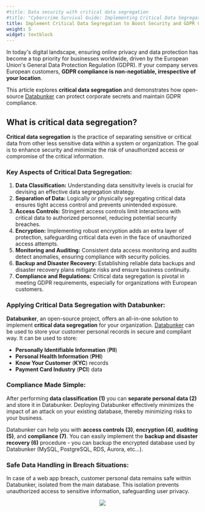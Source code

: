 ```yaml
---
#title: Data security with critical data segregation
#title: "Cybercrime Survival Guide: Implementing Critical Data Segregation to Outsmart Attackers"
title: Implement Critical Data Segregation to Boost Security and GDPR Compliance
weight: 5
widget: textblock
---
```

In today's digital landscape, ensuring online privacy and data protection has become a top priority for businesses worldwide, driven by the European Union's General Data Protection Regulation (GDPR). If your company serves European customers, **GDPR compliance is non-negotiable, irrespective of your location**. 

This article explores **critical data segregation** and demonstrates how open-source [Databunker](https://databunker.org/doc/start/) can protect corporate secrets and maintain GDPR compliance.

## What is critical data segregation?
**Critical data segregation** is the practice of separating sensitive or critical data from other less sensitive data within a system or organization. The goal is to enhance security and minimize the risk of unauthorized access or compromise of the critical information.

### Key Aspects of Critical Data Segregation:

1. **Data Classification:** Understanding data sensitivity levels is crucial for devising an effective data segregation strategy.
1. **Separation of Data:** Logically or physically segregating critical data ensures tight access control and prevents unintended exposure.
1. **Access Controls:** Stringent access controls limit interactions with critical data to authorized personnel, reducing potential security breaches.
1. **Encryption:** Implementing robust encryption adds an extra layer of protection, safeguarding critical data even in the face of unauthorized access attempts.
1. **Monitoring and Auditing:** Consistent data access monitoring and audits detect anomalies, ensuring compliance with security policies.
1. **Backup and Disaster Recovery:** Establishing reliable data backups and disaster recovery plans mitigate risks and ensure business continuity.
1. **Compliance and Regulations:** Critical data segregation is pivotal in meeting GDPR requirements, especially for organizations with European customers.

### Applying Critical Data Segregation with Databunker:
**Databunker**, an open-source project, offers an all-in-one solution to implement **critical data segregation** for your organization. [Databunker](https://databunker.org/) can be used to store your customer personal records in secure and compliant way. It can be used to store:
* **Personally Identifiable Information** (**PII**)
* **Personal Health Information** (**PHI**)
* **Know Your Customer** (**KYC**) records
* **Payment Card Industry** (**PCI**) data

### Compliance Made Simple:
After performing **data classification (1)** you can **separate personal data (2)** and store it in Databunker. Deploying Databunker effectively minimizes the impact of an attack on your existing database, thereby minimizing risks to your business.

Databunker can help you with **access controls (3)**, **encryption (4)**, **auditing (5)**, and **compliance (7)**. You can easily implement the **backup and disaster recovery (6)** procedure - you can backup the encrypted database used by Databunker (MySQL, PostgreSQL, RDS, Aurora, etc...).

### Safe Data Handling in Breach Situations:
In case of a web app breach, customer personal data remains safe within Databunker, isolated from the main database. This isolation prevents unauthorized access to sensitive information, safeguarding user privacy.

<center class="mt-5"><img src="featured.png" /></center>

